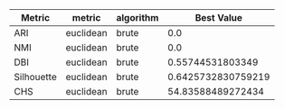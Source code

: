 | Metric | metric | algorithm | Best Value |
|---|---|---|---|
| ARI | euclidean | brute | 0.0 |
| NMI | euclidean | brute | 0.0 |
| DBI | euclidean | brute | 0.55744531803349 |
| Silhouette | euclidean | brute | 0.6425732830759219 |
| CHS | euclidean | brute | 54.83588489272434 |